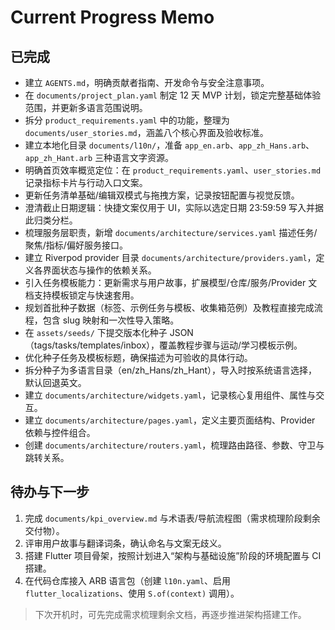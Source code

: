 # Current Progress Memo

## 已完成
- 建立 `AGENTS.md`，明确贡献者指南、开发命令与安全注意事项。
- 在 `documents/project_plan.yaml` 制定 12 天 MVP 计划，锁定完整基础体验范围，并更新多语言范围说明。
- 拆分 `product_requirements.yaml` 中的功能，整理为 `documents/user_stories.md`，涵盖八个核心界面及验收标准。
- 建立本地化目录 `documents/l10n/`，准备 `app_en.arb`、`app_zh_Hans.arb`、`app_zh_Hant.arb` 三种语言文字资源。
- 明确首页效率概览定位：在 `product_requirements.yaml`、`user_stories.md` 记录指标卡片与行动入口文案。
- 更新任务清单基础/编辑双模式与拖拽方案，记录按钮配置与视觉反馈。
- 澄清截止日期逻辑：快捷文案仅用于 UI，实际以选定日期 23:59:59 写入并据此归类分栏。
- 梳理服务层职责，新增 `documents/architecture/services.yaml` 描述任务/聚焦/指标/偏好服务接口。
- 建立 Riverpod provider 目录 `documents/architecture/providers.yaml`，定义各界面状态与操作的依赖关系。
- 引入任务模板能力：更新需求与用户故事，扩展模型/仓库/服务/Provider 文档支持模板锁定与快速套用。
- 规划首批种子数据（标签、示例任务与模板、收集箱范例）及教程直接完成流程，包含 slug 映射和一次性导入策略。
- 在 `assets/seeds/` 下提交版本化种子 JSON（tags/tasks/templates/inbox），覆盖教程步骤与运动/学习模板示例。
- 优化种子任务及模板标题，确保描述为可验收的具体行动。
- 拆分种子为多语言目录（en/zh_Hans/zh_Hant），导入时按系统语言选择，默认回退英文。
- 建立 `documents/architecture/widgets.yaml`，记录核心复用组件、属性与交互。
- 建立 `documents/architecture/pages.yaml`，定义主要页面结构、Provider 依赖与控件组合。
- 创建 `documents/architecture/routers.yaml`，梳理路由路径、参数、守卫与跳转关系。

## 待办与下一步
1. 完成 `documents/kpi_overview.md` 与术语表/导航流程图（需求梳理阶段剩余交付物）。
2. 评审用户故事与翻译词条，确认命名与文案无歧义。
3. 搭建 Flutter 项目骨架，按照计划进入“架构与基础设施”阶段的环境配置与 CI 搭建。
4. 在代码仓库接入 ARB 语言包（创建 `l10n.yaml`、启用 `flutter_localizations`、使用 `S.of(context)` 调用）。

> 下次开机时，可先完成需求梳理剩余文档，再逐步推进架构搭建工作。
